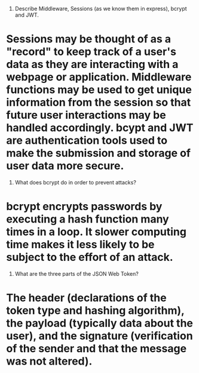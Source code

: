 <!-- Answers to the Short Answer Essay Questions go here -->

1.  Describe Middleware, Sessions (as we know them in express), bcrypt and JWT.
# Sessions may be thought of as a "record" to keep track of a user's data as they are interacting with a webpage or application. Middleware functions may be used to get unique information from the session so that future user interactions may be handled accordingly. bcypt and JWT are authentication tools used to make the submission and storage of user data more secure.

1.  What does bcrypt do in order to prevent attacks?
# bcrypt encrypts passwords by executing a hash function many times in a loop. It slower computing time makes it less likely to be subject to the effort of an attack.
1.  What are the three parts of the JSON Web Token?
# The header (declarations of the token type and hashing algorithm), the payload (typically data about the user), and the signature (verification of the sender and that the message was not altered).
